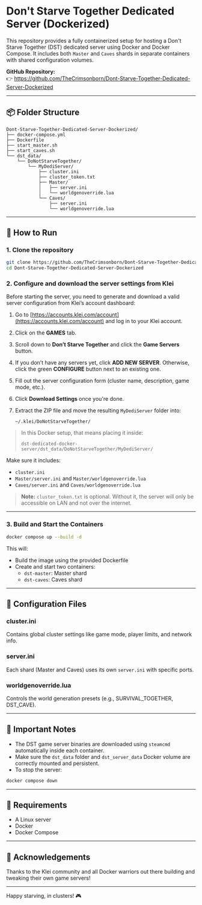 
# Don't Starve Together Dedicated Server (Dockerized)

This repository provides a fully containerized setup for hosting a Don't Starve Together (DST) dedicated server using Docker and Docker Compose. It includes both `Master` and `Caves` shards in separate containers with shared configuration volumes.

**GitHub Repository:**  
👉 https://github.com/TheCrimsonborn/Dont-Starve-Together-Dedicated-Server-Dockerized

---

## 📦 Folder Structure

```
Dont-Starve-Together-Dedicated-Server-Dockerized/
├── docker-compose.yml
├── Dockerfile
├── start_master.sh
├── start_caves.sh
└── dst_data/
    └── DoNotStarveTogether/
        └── MyDediServer/
            ├── cluster.ini
            ├── cluster_token.txt
            ├── Master/
            │   ├── server.ini
            │   └── worldgenoverride.lua
            └── Caves/
                ├── server.ini
                └── worldgenoverride.lua
```

---

## 🚀 How to Run

### 1. Clone the repository

```bash
git clone https://github.com/TheCrimsonborn/Dont-Starve-Together-Dedicated-Server-Dockerized.git
cd Dont-Starve-Together-Dedicated-Server-Dockerized
```

### 2. Configure and download the server settings from Klei

Before starting the server, you need to generate and download a valid server configuration from Klei’s account dashboard:

1. Go to [https://accounts.klei.com/account](https://accounts.klei.com/account) and log in to your Klei account.
2. Click on the **GAMES** tab.
3. Scroll down to **Don’t Starve Together** and click the **Game Servers** button.
4. If you don’t have any servers yet, click **ADD NEW SERVER**. Otherwise, click the green **CONFIGURE** button next to an existing one.
5. Fill out the server configuration form (cluster name, description, game mode, etc.).
6. Click **Download Settings** once you're done.
7. Extract the ZIP file and move the resulting `MyDediServer` folder into:

   ```
   ~/.klei/DoNotStarveTogether/
   ```

> In this Docker setup, that means placing it inside:
> ```
> dst-dedicated-docker-server/dst_data/DoNotStarveTogether/MyDediServer/
> ```

Make sure it includes:
- `cluster.ini`
- `Master/server.ini` and `Master/worldgenoverride.lua`
- `Caves/server.ini` and `Caves/worldgenoverride.lua`

> **Note:** `cluster_token.txt` is optional. Without it, the server will only be accessible on LAN and not over the internet.

---

### 3. Build and Start the Containers

```bash
docker compose up --build -d
```

This will:
- Build the image using the provided Dockerfile
- Create and start two containers:
  - `dst-master`: Master shard
  - `dst-caves`: Caves shard

---

## 🔧 Configuration Files

### cluster.ini
Contains global cluster settings like game mode, player limits, and network info.

### server.ini
Each shard (Master and Caves) uses its own `server.ini` with specific ports.

### worldgenoverride.lua
Controls the world generation presets (e.g., SURVIVAL_TOGETHER, DST_CAVE).

---

## 🧠 Important Notes

- The DST game server binaries are downloaded using `steamcmd` automatically inside each container.
- Make sure the `dst_data` folder and `dst_server_data` Docker volume are correctly mounted and persistent.
- To stop the server:
```bash
docker compose down
```

---

## 🐧 Requirements

- A Linux server
- Docker
- Docker Compose

---

## 🙌 Acknowledgements

Thanks to the Klei community and all Docker warriors out there building and tweaking their own game servers!

---

Happy starving, in clusters! 🎮
